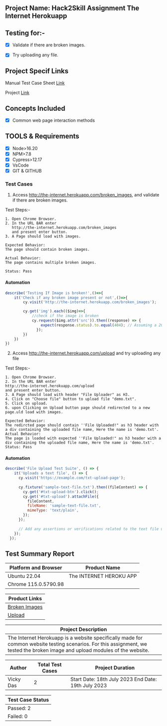 
## Project Name: Hack2Skill Assignment The Internet Herokuapp



## Testing for:-
- [X] Validate if there are broken images.
- [X] Try uploading any file.


## Project Specif Links
Manual Test Case Sheet [Link](https://docs.google.com/spreadsheets/d/1lWt0Ccr4pc7EkbUR4Y5YqOOzmEutJOGA9wE9ILrLa5I/edit#gid=0) 

Project [Link](https://github.com/vicky-ops/hack2skill-assignment/)

## Concepts Included
- [X] Common web page interaction methods

## TOOLS & Requirements
- [X] Node>16.20
- [X] NPM>7.8
- [X] Cypress>12.17
- [X] VsCode
- [X] GIT & GITHUB

### Test Cases


1. Access http://the-internet.herokuapp.com/broken_images, and validate if there are broken images.

Test Steps:-
```
1. Open Chrome Browser.
2. In the URL BAR enter 
   http://the-internet.herokuapp.com/broken_images
   and present enter button.
3. A Page should load with images.
    
Expected Behavior:
The page should contain broken images.

Actual Behavior:
The page contains multiple broken images.

Status: Pass
```
#### Automation
```javascript
describe('Testing If Image is broken!',()=>{
    it('Check if any broken image present or not',()=>{
        cy.visit('http://the-internet.herokuapp.com/broken_images');

        cy.get('img').each(($img)=>{
            //check if the image is broken
            cy.request($img.attr('src')).then((response) => {
                expect(response.status).to.equal(404); // Assuming a 200 status code means the image is not broken
              });
        })
    })
})
```
2. Access http://the-internet.herokuapp.com/upload and try uploading any file

Test Steps:-
```
1. Open Chrome Browser.
2. In the URL BAR enter 
http://the-internet.herokuapp.com/upload
and present enter button.
3. A Page should load with header "File Uploader" as H3.
4. Click on "Choose file" button to upload file "demo.txt".
5. Click on upload.
6. upon Clicking on Upload button page should redirected to a new page.uld load with images.
    
Expected Behavior:
The redircted page should contain ''File Uploaded!" as h3 header with a div containing the uploaded file name, Here the name is 'demo.txt'.
Actual Behavior:
The page is loaded with expected ''File Uploaded!" as h3 header with a div containing the uploaded file name, Here the name is 'demo.txt'.
Status: Pass
```
#### Automation
```javascript
describe('File Upload Test Suite', () => {
    it('Uploads a text file', () => {
      cy.visit('https://example.com/txt-upload-page');
  
      cy.fixture('sample-text-file.txt').then((fileContent) => {
        cy.get('#txt-upload-btn').click();
        cy.get('#txt-upload').attachFile({
          fileContent,
          fileName: 'sample-text-file.txt',
          mimeType: 'text/plain',
        });
      });
  
      // Add any assertions or verifications related to the text file upload here
    });
  });
  ```

## Test Summary Report

| **Platform and Browser**     | **Product Name**          |
|-----------------------------|---------------------------|
| Ubuntu 22.04                | The INTERNET HEROKU APP   |
| Chrome 115.0.5790.98        |                           |

| **Product Links**                              |
|-----------------------------------------------|
| [Broken Images](http://the-internet.herokuapp.com/broken_images) |
| [Upload](http://the-internet.herokuapp.com/upload)               |

| **Project Description**                       |
|-----------------------------------------------|
| The Internet Herokuapp is a website specifically made for common website testing scenarios. For this assignment, we tested the broken image and upload modules of the website. |

| **Author**     | **Total Test Cases** | **Project Duration**                             |
|----------------|----------------------|-------------------------------------------------|
| Vicky Das      | 2                    | Start Date: 18th July 2023 End Date: 19th July 2023 |

| **Test Case Status** |
|----------------------|
| Passed: 2            |
| Failed: 0            |
